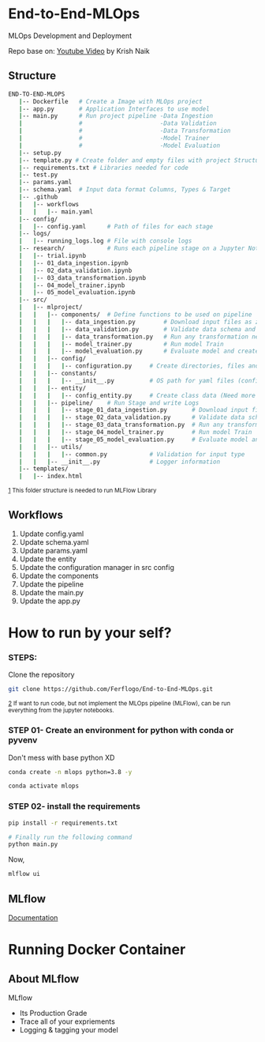 # End-to-End-MLOps
MLOps Development and Deployment

Repo base on: [Youtube Video](https://www.youtube.com/watch?v=pxk1Fr33-L4&t=20s&ab_channel=KrishNaik) by Krish Naik

## Structure

```bash
END-TO-END-MLOPS
   |-- Dockerfile   # Create a Image with MLOps project
   |-- app.py       # Application Interfaces to use model
   |-- main.py      # Run project pipeline -Data Ingestion
   |                #                      -Data Validation
   |                #                      -Data Transformation
   |                #                      -Model Trainer
   |                #                      -Model Evaluation
   |-- setup.py
   |-- template.py # Create folder and empty files with project Structure
   |-- requirements.txt # Libraries needed for code
   |-- test.py
   |-- params.yaml
   |-- schema.yaml  # Input data format Columns, Types & Target
   |-- .github
   |   |-- workflows
   |   |   |-- main.yaml
   |-- config/
   |   |-- config.yaml      # Path of files for each stage
   |-- logs/
   |   |-- running_logs.log # File with console logs
   |-- research/            # Runs each pipeline stage on a Jupyter Notebook
   |   |-- trial.ipynb
   |   |-- 01_data_ingestion.ipynb
   |   |-- 02_data_validation.ipynb
   |   |-- 03_data_transformation.ipynb
   |   |-- 04_model_trainer.ipynb
   |   |-- 05_model_evaluation.ipynb
   |-- src/
   |   |-- mlproject/
   |   |   |-- components/  # Define functions to be used on pipeline
   |   |   |   |-- data_ingestion.py        # Download input files as zip and unzip
   |   |   |   |-- data_validation.py       # Validate data schema and clean data
   |   |   |   |-- data_transformation.py   # Run any transformation need for data and split it
   |   |   |   |-- model_trainer.py         # Run model Train
   |   |   |   |-- model_evaluation.py      # Evaluate model and create metrics
   |   |   |-- config/
   |   |   |   |-- configuration.py     # Create directories, files and validate input functions (Is not use on main, mmm)
   |   |   |-- constants/
   |   |   |   |-- __init__.py          # OS path for yaml files (config, schema, params)
   |   |   |-- entity/
   |   |   |   |-- config_entity.py     # Create class data (Need more info)
   |   |   |-- pipeline/    # Run Stage and write Logs
   |   |   |   |-- stage_01_data_ingestion.py       # Download input files as zip and unzip files
   |   |   |   |-- stage_02_data_validation.py      # Validate data schema and clean data
   |   |   |   |-- stage_03_data_transformation.py  # Run any transformation need for data and split it
   |   |   |   |-- stage_04_model_trainer.py        # Run model Train
   |   |   |   |-- stage_05_model_evaluation.py     # Evaluate model and create metrics
   |   |   |-- utils/
   |   |   |   |-- common.py            # Validation for input type
   |   |   |-- __init__.py              # Logger information
   |-- templates/
   |   |-- index.html
```

<sup>[1](#structure) This folder structure is needed to run MLFlow Library</sup>

## Workflows

1. Update config.yaml
2. Update schema.yaml
3. Update params.yaml
4. Update the entity
5. Update the configuration manager in src config
6. Update the components
7. Update the pipeline 
8. Update the main.py
9. Update the app.py


# How to run by your self?
### STEPS:

Clone the repository

```bash
git clone https://github.com/Ferflogo/End-to-End-MLOps.git
```

<sup>[2](#jupyternb) If want to run code, but not implement the MLOps pipeline (MLFlow), can be run everything from the jupyter notebooks.</sup>

### STEP 01- Create an environment for python with conda or pyvenv

Don't mess with base python XD

```bash
conda create -n mlops python=3.8 -y
```

```bash
conda activate mlops
```

### STEP 02- install the requirements

```bash
pip install -r requirements.txt
```


```bash
# Finally run the following command
python main.py
```

Now,
```bash
mlflow ui
```

## MLflow

[Documentation](https://mlflow.org/docs/latest/index.html)

# Running Docker Container


## About MLflow 
MLflow

 - Its Production Grade
 - Trace all of your expriements
 - Logging & tagging your model
